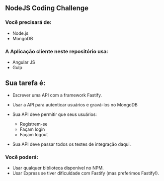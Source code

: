 ## NodeJS Coding Challenge

### Você precisará de:
* Node.js
* MongoDB

### A Aplicação cliente neste repositório usa:
* Angular JS
* Gulp

## Sua tarefa é:
* Escrever uma API com a framework Fastify.
* Usar a API para autenticar usuários e gravá-los no MongoDB

* Sua API deve permitir que seus usuários:
   * Registrem-se
   * Façam login
   * Façam logout

* Sua API deve passar todos os testes de integração daqui.

### Você poderá:
* Usar qualquer biblioteca disponível no NPM.
* Usar Express se tiver dificuldade com Fastify (mas preferimos Fastify!).

